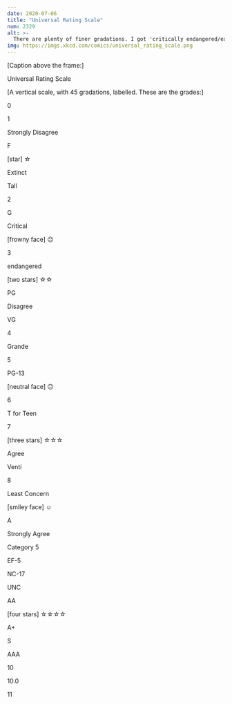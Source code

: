 ```yaml
---
date: 2020-07-06
title: "Universal Rating Scale"
num: 2329
alt: >-
  There are plenty of finer gradations. I got 'critically endangered/extinct in the wild' on my exam, although the curve bumped it all the way up to 'venti.'
img: https://imgs.xkcd.com/comics/universal_rating_scale.png
---
```

 [Caption above the frame:]

 Universal Rating Scale

 [A vertical scale, with 45 gradations, labelled. These are the grades:]

 0

 1

 Strongly Disagree

 F

 [star] ☆

 Extinct

 Tall

 2

 G

 Critical

 [frowny face] ☹

 3

 endangered

 [two stars] ☆☆

 PG

 Disagree

 VG

 4

 Grande

 5

 PG-13

 [neutral face] 😐

 6

 T for Teen

 7

 [three stars] ☆☆☆

 Agree

 Venti

 8

 Least Concern

 [smiley face] ☺

 A

 Strongly Agree

 Category 5

 EF-5

 NC-17

 UNC

 AA

 [four stars] ☆☆☆☆

 A+

 S

 AAA

 10

 10.0

 11